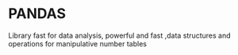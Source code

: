 # PANDAS
Library fast for data analysis, powerful and fast ,data structures and operations for manipulative number tables
